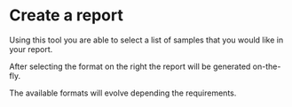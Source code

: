 # Create a report

Using this tool you are able to select a list of samples that you would like in your report.

After selecting the format on the right the report will be generated on-the-fly.

The available formats will evolve depending the requirements.
